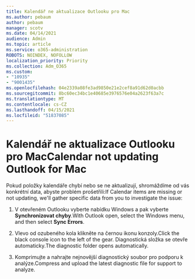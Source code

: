 ```yaml
---
title: Kalendář ne aktualizace Outlooku pro Mac
ms.author: pebaum
author: pebaum
manager: scotv
ms.date: 04/14/2021
audience: Admin
ms.topic: article
ms.service: o365-administration
ROBOTS: NOINDEX, NOFOLLOW
localization_priority: Priority
ms.collection: Adm_O365
ms.custom:
- "10935"
- "9001435"
ms.openlocfilehash: 04e2339a08fe3ad9850e21e2cef8a91d62d0acbb
ms.sourcegitcommit: 8bc60ec34bc1e40685e3976576e04a2623f63a7c
ms.translationtype: MT
ms.contentlocale: cs-CZ
ms.lasthandoff: 04/15/2021
ms.locfileid: "51837085"
---
```

# <a name="calendar-not-updating-outlook-for-mac"></a><span data-ttu-id="ffcc7-102">Kalendář ne aktualizace Outlooku pro Mac</span><span class="sxs-lookup"><span data-stu-id="ffcc7-102">Calendar not updating Outlook for Mac</span></span>

<span data-ttu-id="ffcc7-103">Pokud položky kalendáře chybí nebo se ne aktualizují, shromáždíme od vás konkrétní data, abyste problém prošetřili:</span><span class="sxs-lookup"><span data-stu-id="ffcc7-103">If Calendar items are missing or not updating, we'll gather specific data from you to investigate the issue:</span></span>

1. <span data-ttu-id="ffcc7-104">V otevřeném Outlooku vyberte nabídku Windows a pak vyberte **Synchronizovat chyby**.</span><span class="sxs-lookup"><span data-stu-id="ffcc7-104">With Outlook open, select the Windows menu, and then select **Sync Errors**.</span></span>

1. <span data-ttu-id="ffcc7-105">Vlevo od ozubeného kola klikněte na černou ikonu konzoly.</span><span class="sxs-lookup"><span data-stu-id="ffcc7-105">Click the black console icon to the left of the gear.</span></span> <span data-ttu-id="ffcc7-106">Diagnostická složka se otevře automaticky.</span><span class="sxs-lookup"><span data-stu-id="ffcc7-106">The diagnostic folder opens automatically.</span></span>

1. <span data-ttu-id="ffcc7-107">Komprimujte a nahrajte nejnovější diagnostický soubor pro podporu k analýze.</span><span class="sxs-lookup"><span data-stu-id="ffcc7-107">Compress and upload the latest diagnostic file for support to analyze.</span></span>